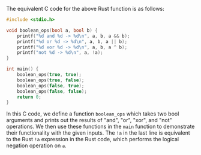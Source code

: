 The equivalent C code for the above Rust function is as follows:
```C
#include <stdio.h>

void boolean_ops(bool a, bool b) {
    printf("%d and %d -> %d\n", a, b, a && b);
    printf("%d or %d -> %d\n", a, b, a || b);
    printf("%d xor %d -> %d\n", a, b, a ^ b);
    printf("not %d -> %d\n", a, !a);
}

int main() {
    boolean_ops(true, true);
    boolean_ops(true, false);
    boolean_ops(false, true);
    boolean_ops(false, false);
    return 0;
}
```
In this C code, we define a function `boolean_ops` which takes two bool arguments and prints out the results of "and", "or", "xor", and "not" operations. We then use these functions in the `main` function to demonstrate their functionality with the given inputs. The `!a` in the last line is equivalent to the Rust `!a` expression in the Rust code, which performs the logical negation operation on `a`.
